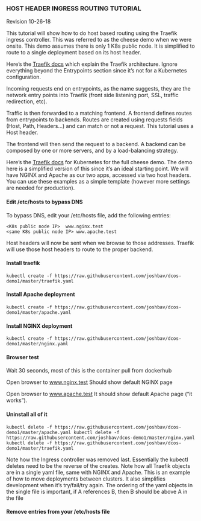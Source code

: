 ### HOST HEADER INGRESS ROUTING TUTORIAL 
Revision 10-26-18

This tutorial will show how to do host based routing using the Traefik ingress controller. This was referred to as the cheese demo when we were onsite. This demo assumes there is only 1 K8s public node. It is simplified to route to a single deployment based on its host header. 

Here’s the
[Traefik docs](https://docs.traefik.io/basics/)
which explain the Traefik architecture. Ignore everything beyond the Entrypoints section since it’s not for a Kubernetes configuration. 

Incoming requests end on entrypoints, as the name suggests, they are the network entry points into Traefik (front side listening port, SSL, traffic redirection, etc).

Traffic is then forwarded to a matching frontend. A frontend defines routes from entrypoints to backends. Routes are created using requests fields (Host, Path, Headers...) and can match or not a request. This tutorial uses a Host header.

The frontend will then send the request to a backend. A backend can be composed by one or more servers, and by a load-balancing strategy.

Here’s the 
[Traefik docs](https://docs.traefik.io/user-guide/kubernetes/)
for Kubernetes for the full cheese demo. The demo here is a simplified version of this since it’s an ideal starting point. We will have NGINX and Apache as our two apps, accessed via two host headers. You can use these examples as a simple template (however more settings are needed for production). 

#### Edit /etc/hosts to bypass DNS

To bypass DNS, edit your /etc/hosts file, add the following entries:

`<K8s public node IP>  www.nginx.test`   
`<same K8s public node IP> www.apache.test`

Host headers will now be sent when we browse to those addresses. Traefik will use those host headers to route to the proper backend.

#### Install traefik

`kubectl create -f https://raw.githubusercontent.com/joshbav/dcos-demo1/master/traefik.yaml`

#### Install Apache deployment

`kubectl create -f https://raw.githubusercontent.com/joshbav/dcos-demo1/master/apache.yaml`

#### Install NGINX deployment

`kubectl create -f https://raw.githubusercontent.com/joshbav/dcos-demo1/master/nginx.yaml`

#### Browser test

Wait 30 seconds, most of this is the container pull from dockerhub

Open browser to www.nginx.test
Should show default NGINX page

Open browser to www.apache.test
It should show default Apache page (“it works”).

#### Uninstall all of it

`kubectl delete -f https://raw.githubusercontent.com/joshbav/dcos-demo1/master/apache.yaml
kubectl delete -f https://raw.githubusercontent.com/joshbav/dcos-demo1/master/nginx.yaml
kubectl delete -f https://raw.githubusercontent.com/joshbav/dcos-demo1/master/traefik.yaml`

Note how the Ingress controller was removed last. Essentially the kubectl deletes need to be the reverse of the creates. Note how all Traefik objects are in a single yaml file, same with NGINX and Apache. This is an example of how to move deployments between clusters. It also simplifies development when it’s try/fail/try again. The ordering of the yaml objects in the single file is important, if A references B, then B should be above A in the file 

#### Remove entries from your /etc/hosts file

